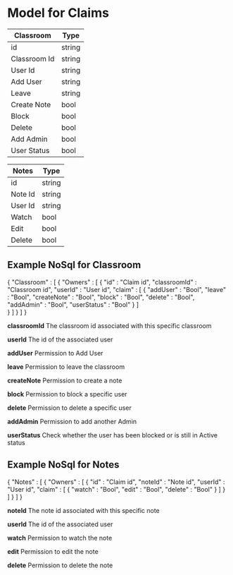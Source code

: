 # Model for Claims

| Classroom | Type |
 ----------- | ---- 
  id | string
  Classroom Id | string
  User Id | string
  Add User | string 
  Leave | string 
  Create Note | bool 
  Block | bool 
  Delete | bool 
  Add Admin | bool 
  User Status | bool 


 Notes | Type
 ------ | ----
  id | string
  Note Id | string
  User Id | string
  Watch | bool 
  Edit | bool 
  Delete | bool 



## Example NoSql for Classroom

{
    "Classroom" : [
        {
            "Owners" : [
                {
                    "id" : "Claim id",
                    "classroomId" : "Classroom id",
                    "userId" : "User id",
                    "claim" : [
                        {
                            "addUser" : "Bool",
                            "leave" : "Bool",
                            "createNote" : "Bool",
                            "block" : "Bool",
                            "delete" : "Bool",
                            "addAdmin" : "Bool",
                            "userStatus" : "Bool"
                        }
                    ]   
                }
            ]
        }
    ]
}


**classroomId**
The classroom id associated with this specific classroom

**userId**
The id of the associated user

**addUser**
Permission to Add User

**leave**
Permission to leave the classroom

**createNote**
Permission to create a note

**block**
Permission to block a specific user

**delete**
Permission to delete a specific user

**addAdmin**
Permission to add another Admin

**userStatus**
Check whether the user has been blocked or is still in Active status


## Example NoSql for Notes

{
    "Notes" : [
        {
            "Owners" : [
                {
                    "id" : "Claim id",
                    "noteId" : "Note id",
                    "userId" : "User id", 
                    "claim" : [
                        {
                            "watch" : "Bool",
                            "edit" : "Bool",
                            "delete" : "Bool"
                        }
                    ]
                }
            ]
        }
    ]
}

**noteId**
The note id associated with this specific note

**userId**
The id of the associated user

**watch**
Permission to watch the note

**edit**
Permission to edit the note

**delete**
Permission to delete the note


